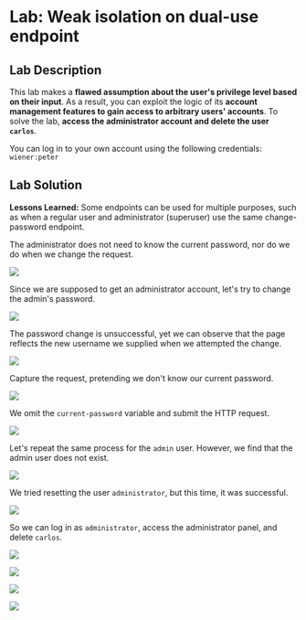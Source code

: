 # Lab: Weak isolation on dual-use endpoint

## Lab Description

This lab makes a **flawed assumption about the user's privilege level based on their input**. As a result, you can exploit the logic of its **account management features to gain access to arbitrary users' accounts**. To solve the lab, **access the administrator account and delete the user `carlos`**.

You can log in to your own account using the following credentials: `wiener:peter`

## Lab Solution

**Lessons Learned:** Some endpoints can be used for multiple purposes, such as when a regular user and administrator (superuser) use the same change-password endpoint.

The administrator does not need to know the current password, nor do we do when we change the request.

![](01-log-in-as-normal-user.png)

Since we are supposed to get an administrator account, let's try to change the admin's password.

![](03-test-if-we-can-change.png)

The password change is unsuccessful, yet we can observe that the page reflects the new username we supplied when we attempted the change.

![](04-refrected-on-page-manipulation-with-username.png)

Capture the request, pretending we don't know our current password.

![](02-incorrect-curernt-password.png)

We omit the `current-password` variable and submit the HTTP request.

![](05-password-changed-upon-deletion-current-password.png)

Let's repeat the same process for the `admin` user. However, we find that the admin user does not exist.

![](06-user-admin-does-not-exist.png)

We tried resetting the user `administrator`, but this time, it was successful.

![](07-changed-administrator-password.png)

So we can log in as `administrator`, access the administrator panel, and delete `carlos`.

![](08-log-in-as-administrator.png)

![](09-logged-in.png)

![](10-admin-panel.png)

![](11-bye-carlos.png)
